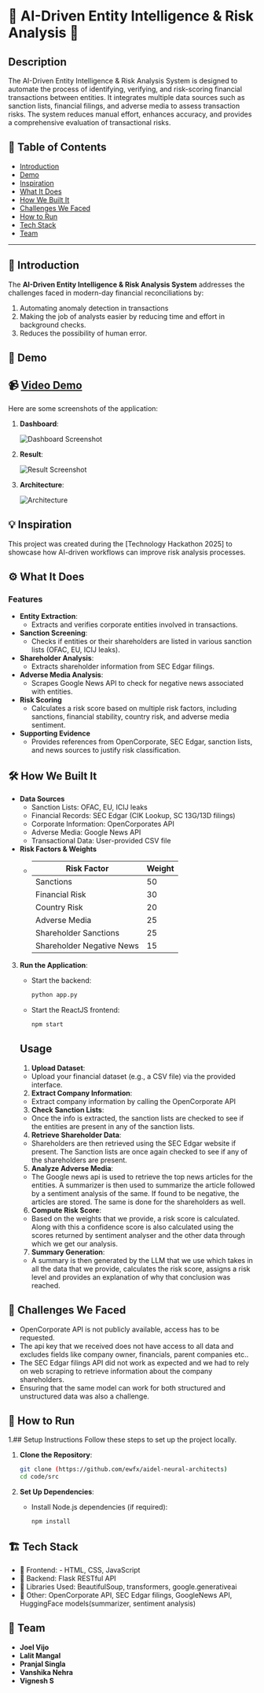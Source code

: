 # 🚀 AI-Driven Entity Intelligence & Risk Analysis 🌟

## Description
The AI-Driven Entity Intelligence & Risk Analysis System is designed to automate the process of identifying, verifying, and risk-scoring financial transactions between entities. It integrates multiple data sources such as sanction lists, financial filings, and adverse media to assess transaction risks. The system reduces manual effort, enhances accuracy, and provides a comprehensive evaluation of transactional risks.

## 📌 Table of Contents
- [Introduction](#introduction)
- [Demo](#demo)
- [Inspiration](#inspiration)
- [What It Does](#what-it-does)
- [How We Built It](#how-we-built-it)
- [Challenges We Faced](#challenges-we-faced)
- [How to Run](#how-to-run)
- [Tech Stack](#tech-stack)
- [Team](#team)

---

## 🎯 Introduction
The **AI-Driven Entity Intelligence & Risk Analysis System** addresses the challenges faced in modern-day financial reconciliations by:
1. Automating anomaly detection in transactions
2. Making the job of analysts easier by reducing time and effort in background checks.
3. Reduces the possibility of human error.

## 🎥 Demo 
📹 [Video Demo](https://drive.google.com/file/d/1P36hNL8-23ZYgR8YyFUUKrgsXGjpIQnC/view?usp=sharing)  
---
Here are some screenshots of the application:

1. **Dashboard**:
   
   ![Dashboard Screenshot](images/home.jpg)

2. **Result**:
   
   ![Result Screenshot](images/result.jpg)

3. **Architecture**:
   
   ![Architecture](images/architecture.jpg)

   
## 💡 Inspiration
This project was created during the [Technology Hackathon 2025] to showcase how AI-driven workflows can improve risk analysis processes.

## ⚙️ What It Does

### Features
- **Entity Extraction**:
   - Extracts and verifies corporate entities involved in transactions.
- **Sanction Screening**:
   - Checks if entities or their shareholders are listed in various sanction lists (OFAC, EU, ICIJ leaks).
- **Shareholder Analysis**:
   - Extracts shareholder information from SEC Edgar filings.
- **Adverse Media Analysis**:
   - Scrapes Google News API to check for negative news associated with entities.
- **Risk Scoring**
   - Calculates a risk score based on multiple risk factors, including sanctions, financial stability, country risk, and adverse media sentiment.
- **Supporting Evidence**
   - Provides references from OpenCorporate, SEC Edgar, sanction lists, and news sources to justify risk classification.

## 🛠️ How We Built It
- **Data Sources**
   - Sanction Lists: OFAC, EU, ICIJ leaks
   - Financial Records: SEC Edgar (CIK Lookup, SC 13G/13D filings)
   - Corporate Information: OpenCorporates API
   - Adverse Media: Google News API
   - Transactional Data: User-provided CSV file
- **Risk Factors & Weights**
   - | Risk Factor               | Weight |
     |---------------------------|--------|
     | Sanctions                 | 50     |
     | Financial Risk            | 30     |
     | Country Risk              | 20     |
     | Adverse Media             | 25     |
     | Shareholder Sanctions     | 25     |
     | Shareholder Negative News | 15     |

3. **Run the Application**:
   - Start the backend:
     ```bash
     python app.py
     ```
   - Start the ReactJS frontend:
     ```bash
     npm start
     ```

   ## Usage
   1. **Upload Dataset**:
    - Upload your financial dataset (e.g., a CSV file) via the provided interface.
   
   2. **Extract Company Information**:
    - Extract company information by calling the OpenCorporate API
   
   3. **Check Sanction Lists**:
    - Once the info is extracted, the sanction lists are checked to see if the entities are present in any of the sanction lists.

   4. **Retrieve Shareholder Data**:
    - Shareholders are then retrieved using the SEC Edgar website if present. The Sanction lists are once again checked to see if any of the shareholders are present.

   5. **Analyze Adverse Media**:
    - The Google news api is used to retrieve the top news articles for the entities. A summarizer is then used to summarize the article followed by a sentiment analysis of the same. If found to be negative, the articles are stored. The same is done for the 
      shareholders as well.

   6. **Compute Risk Score**:
    - Based on the weights that we provide, a risk score is calculated. Along with this a confidence score is also calculated using the scores returned by sentiment analyser and the other data through which we get our analysis.

   7. **Summary Generation**:
    - A summary is then generated by the LLM that we use which takes in all the data that we provide, calculates the risk score, assigns a risk level and provides an explanation of why that conclusion was reached.


## 🚧 Challenges We Faced
   - OpenCorporate API is not publicly available, access has to be requested.
   - The api key that we received does not have access to all data and excludes fields like company owner, financials, parent companies etc..
   - The SEC Edgar filings API did not work as expected and we had to rely on web scraping to retrieve information about the company shareholders.
   - Ensuring that the same model can work for both structured and unstructured data was also a challenge.

## 🏃 How to Run
1.## Setup Instructions
Follow these steps to set up the project locally.

1. **Clone the Repository**:
   ```bash
   git clone (https://github.com/ewfx/aidel-neural-architects)
   cd code/src
   ```

2. **Set Up Dependencies**:
   - Install Node.js dependencies (if required):
     ```bash
     npm install
     ```

## 🏗️ Tech Stack
- 🔹 Frontend: - HTML, CSS, JavaScript
- 🔹 Backend:  Flask RESTful API
- 🔹 Libraries Used: BeautifulSoup, transformers, google.generativeai
- 🔹 Other: OpenCorporate API, SEC Edgar filings, GoogleNews API, HuggingFace models(summarizer, sentiment analysis)

## 👥 Team
- **Joel Vijo** 
- **Lalit Mangal** 
- **Pranjal Singla** 
- **Vanshika Nehra**
- **Vignesh S**

